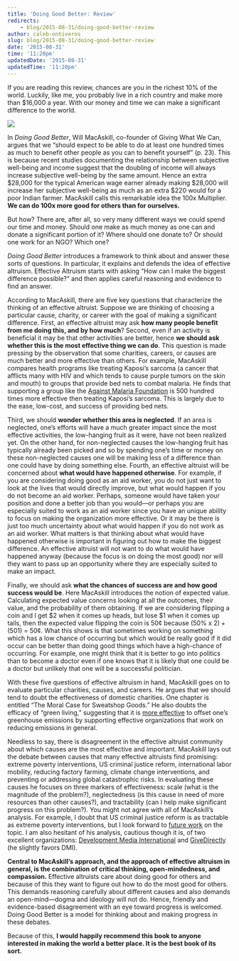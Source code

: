 ```yaml
---
title: 'Doing Good Better: Review'
redirects:
    - blog/2015-08-31/doing-good-better-review
author: caleb-ontiveros
slug: blog/2015-08-31/doing-good-better-review
date: '2015-08-31'
time: '11:20pm'
updatedDate: '2015-08-31'
updatedTime: '11:20pm'
---
```

If you are reading this review, chances are you in the richest 10% of the world. Luckily, like me, you probably live in a rich country and make more than $16,000 a year. With our money and time we can make a significant difference to the world.

![](http://static1.squarespace.com/static/5506078de4b02d88372eee4e/t/550633a3e4b030d1c7fedbf1/1426469800595/)

In _Doing Good Better_, Will MacAskill, co-founder of Giving What We Can, argues that we “should expect to be able to do at least one hundred times as much to benefit other people as you can to benefit yourself” (p. 23). This is because recent studies documenting the relationship between subjective well-being and income suggest that the doubling of income will always increase subjective well-being by the same amount. Hence an extra $28,000 for the typical American wage earner already making $28,000 will increase her subjective well-being as much as an extra $220 would for a poor Indian farmer. MacAskill calls this remarkable idea the 100x Multiplier. **We can do 100x more good for others than for ourselves.**

But how? There are, after all, so very many different ways we could spend our time and money. Should one make as much money as one can and donate a significant portion of it? Where should one donate to? Or should one work for an NGO? Which one?

_Doing Good Better_ introduces a framework to think about and answer these sorts of questions. In particular, it explains and defends the idea of effective altruism. Effective Altruism starts with asking “How can I make the biggest difference possible?” and then applies careful reasoning and evidence to find an answer.

According to MacAskill, there are five key questions that characterize the thinking of an effective altruist. Suppose we are thinking of choosing a particular cause, charity, or career with the goal of making a significant difference. First, an effective altruist may ask **how many people benefit from me doing this, and by how much**? Second, even if an activity is beneficial it may be that other activities are better, hence **we should ask whether this is the most effective thing we can do**. This question is made pressing by the observation that some charities, careers, or causes are much better and more effective than others. For example, MacAskill compares health programs like treating Kaposi’s sarcoma (a cancer that afflicts many with HIV and which tends to cause purple tumors on the skin and mouth) to groups that provide bed nets to combat malaria. He finds that supporting a group like the [Against Malaria Foundation](https://www.againstmalaria.com/) is 500 hundred times more effective then treating Kaposi’s sarcoma. This is largely due to the ease, low-cost, and success of providing bed nets.

Third, we should **wonder whether this area is neglected**. If an area is neglected, one’s efforts will have a much greater impact since the most effective activities, the low-hanging fruit as it were, have not been realized yet. On the other hand, for non-neglected causes the low-hanging fruit has typically already been picked and so by spending one’s time or money on these non-neglected causes one will be making less of a difference than one could have by doing something else. Fourth, an effective altruist will be concerned about **what would have happened otherwise**. For example, if you are considering doing good as an aid worker, you do not just want to look at the lives that would directly improve, but what would happen if you do not become an aid worker. Perhaps, someone would have taken your position and done a better job than you would—or perhaps you are especially suited to work as an aid worker since you have an unique ability to focus on making the organization more effective. Or it may be there is just too much uncertainty about what would happen if you do not work as an aid worker. What matters is that thinking about what would have happened otherwise is important in figuring out how to make the biggest difference. An effective altruist will not want to do what would have happened anyway (because the focus is on doing the most good) nor will they want to pass up an opportunity where they are especially suited to make an impact.

Finally, we should ask **what the chances of success are and how good success would be**. Here MacAskill introduces the notion of expected value. Calculating expected value concerns looking at all the outcomes, their value, and the probability of them obtaining. If we are considering flipping a coin and I get $2 when it comes up heads, but lose $1 when it comes up tails, then the expected value flipping the coin is 50¢ because (50% x $2) + (50% x -$1) = 50¢. What this shows is that sometimes working on something which has a low chance of occurring but which would be really good if it did occur can be better than doing good things which have a high-chance of occurring. For example, one might think that it is better to go into politics than to become a doctor even if one knows that it is likely that one could be a doctor but unlikely that one will be a successful politician.

With these five questions of effective altruism in hand, MacAskill goes on to evaluate particular charities, causes, and careers. He argues that we should tend to doubt the effectiveness of domestic charities. One chapter is entitled “The Moral Case for Sweatshop Goods.” He also doubts the efficacy of “green living,” suggesting that it is [more effective](https://www.givingwhatwecan.org/research/charities-area/climate-change) to offset one’s greenhouse emissions by supporting effective organizations that work on reducing emissions in general.

Needless to say, there is disagreement in the effective altruist community about which causes are the most effective and important. MacAskill lays out the debate between causes that many effective altruists find promising: extreme poverty interventions, US criminal justice reform, international labor mobility, reducing factory farming, climate change interventions, and preventing or addressing global catastrophic risks. In evaluating these causes he focuses on three markers of effectiveness: scale (what is the magnitude of the problem?), neglectedness (is this cause in need of more resources than other causes?), and tractability (can I help make significant progress on this problem?). You might not agree with all of MacAskill’s analysis. For example, I doubt that US criminal justice reform is as tractable as extreme poverty interventions, but I look forward to [future work](http://blog.givewell.org/2015/06/16/incoming-program-officer-for-criminal-justice-reform-chloe-cockburn/) on the topic. I am also hesitant of his analysis, cautious though it is, of two excellent organizations: [Development Media International](http://www.givewell.org/international/top-charities/DMI) and [GiveDirectly](http://www.givewell.org/international/top-charities/give-directly) (he slightly favors DMI).

**Central to MacAskill’s approach, and the approach of effective altruism in general, is the combination of critical thinking, open-mindedness, and compassion.** Effective altruists care about doing good for others and because of this they want to figure out how to do the most good for others. This demands reasoning carefully about different causes and also demands an open-mind—dogma and ideology will not do. Hence, friendly and evidence-based disagreement with an eye toward progress is welcomed. Doing Good Better is a model for thinking about and making progress in these debates.

Because of this, **I would happily recommend this book to anyone interested in making the world a better place. It is the best book of its sort.**